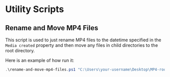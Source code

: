 # Utility Scripts

## Rename and Move MP4 Files
This script is used to just rename MP4 files to the datetime specified in the ``Media created`` property and then move any files in child directories to the root directory.

Here is an example of how run it:
```PowerShell
.\rename-and-move-mp4-files.ps1 "C:\Users\your-username\Desktop\MP4-root-folder\"
```